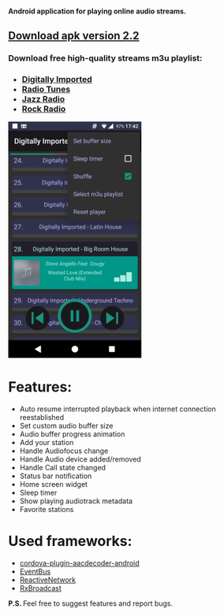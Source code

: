 <h4>
Android application for playing online audio streams. 
</h4>
<h2>
<a href="https://app.box.com/s/z32stlza8ub4ek2180z68f98172duqhx"> Download apk version 2.2</a>
</h2>
<h3>
Download free high-quality streams m3u playlist:
</h3>

<h3><ul>
  <li><a href="http://diforfree.org/pls/di_hi.m3u">Digitally Imported</a></li>
  <li><a href="http://diforfree.org/pls/radiotunes_hi.m3u">Radio Tunes</a></li>
  <li><a href="http://diforfree.org/pls/jazzradio_hi.m3u">Jazz Radio</a></li>
  <li><a href="http://diforfree.org/pls/rockradio_hi.m3u">Rock Radio</a></li>
</ul></h3>


<img src="Screenshot.png" alt="app_screenshot" height="480" width="270">


<h1>Features:</h1>
<ul>
  <li>Auto resume interrupted playback when internet connection reestablished</li>
  <li>Set custom audio buffer size</li>
  <li>Audio buffer progress animation</li>
  <li>Add your station</li>
  <li>Handle Audiofocus change</li>
  <li>Handle Audio device added/removed</li>
  <li>Handle Call state changed</li>
  <li>Status bar notification</li>
  <li>Home screen widget</li>
  <li>Sleep timer</li>
  <li>Show playing audiotrack metadata</li>
  <li>Favorite stations</li>
</ul>
<h1>Used frameworks:</h1>
<ul>
  <li><a href="https://github.com/goldblade/cordova-plugin-aacdecoder-android">cordova-plugin-aacdecoder-android</a></li>
  <li><a href="https://github.com/greenrobot/EventBus">EventBus</a></li>
  <li><a href="https://github.com/pwittchen/ReactiveNetwork">ReactiveNetwork</a></li>
  <li><a href="https://github.com/cantrowitz/RxBroadcast">RxBroadcast</a></li>
</ul>
<p><b>P.S. </b> Feel free to suggest features and report bugs. </p>
